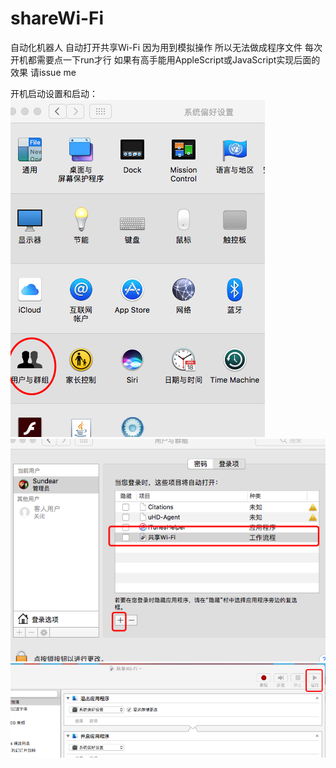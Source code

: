 # shareWi-Fi
自动化机器人 自动打开共享Wi-Fi 因为用到模拟操作 所以无法做成程序文件 每次开机都需要点一下run才行 如果有高手能用AppleScript或JavaScript实现后面的效果 请issue me





开机启动设置和启动：
 ![image](https://github.com/xiaoyishan/shareWi-Fi/blob/master/1.png)
 ![image](https://github.com/xiaoyishan/shareWi-Fi/blob/master/2.png)
 ![image](https://github.com/xiaoyishan/shareWi-Fi/blob/master/3.png)
